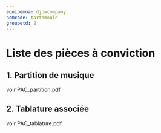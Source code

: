 ```yaml
---
equipemoa: djowcompany
nomcode: tartamoule
groupetd: 2
---
```

# Liste des pièces à conviction

## 1. Partition de musique

voir PAC_partition.pdf

## 2. Tablature associée

voir PAC_tablature.pdf
